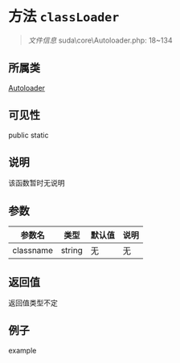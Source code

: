 # 方法 `classLoader`



> *文件信息* suda\core\Autoloader.php: 18~134

## 所属类 

[Autoloader](../Autoloader.md)

## 可见性

 public static

## 说明

该函数暂时无说明


## 参数


| 参数名 | 类型 | 默认值 | 说明 |
|--------|-----|-------|-------|
| classname |  string | 无 | 无 |



## 返回值

返回值类型不定


## 例子

example